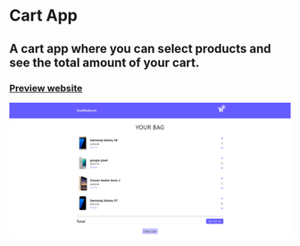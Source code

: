 # Cart App

## A cart app where you can select products and see the total amount of your cart. 

### [Preview website](https://milyazkamil.github.io/Cart-App/) 
![](./src/assets/images/readme-image.png)